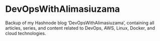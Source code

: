 # DevOpsWithAlimasiuzama
Backup of my Hashnode blog ‘DevOpsWithAlimasiuzama’, containing all articles, series, and content related to DevOps, AWS, Linux, Docker, and cloud technologies.
